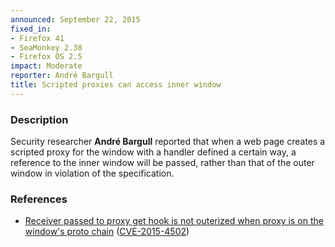 ```yaml
---
announced: September 22, 2015
fixed_in:
- Firefox 41
- SeaMonkey 2.38
- Firefox OS 2.5
impact: Moderate
reporter: André Bargull
title: Scripted proxies can access inner window
---
```


<h3>Description</h3>

<p>Security researcher <strong>André Bargull</strong> reported that when a web page
creates a scripted proxy for the window with a handler defined a certain way, a reference
to the inner window will be passed, rather than that of the outer window in violation of
the specification.  
</p>

<h3>References</h3>

<ul>
  <li><a href="https://bugzilla.mozilla.org/show_bug.cgi?id=1105045">
       Receiver passed to proxy get hook is not outerized when proxy is on the window's
proto chain</a>
(<a href="http://cve.mitre.org/cgi-bin/cvename.cgi?name=CVE-2015-4502"
class="ex-ref">CVE-2015-4502</a>)</li>
</ul>



